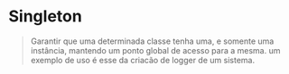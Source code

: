 # Singleton

> Garantir que uma determinada classe tenha uma, e somente uma instância, mantendo um ponto global de acesso para a mesma.
> um exemplo de uso é esse da criacão de logger de um sistema.